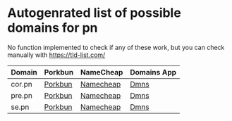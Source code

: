 # Autogenrated list of possible domains for pn

No function implemented to check if any of these work, but you can check manually with https://tld-list.com/

| Domain | Porkbun | NameCheap | Domains App |
|---|---|---|---|
| cor.pn | [Porkbun](https://porkbun.com/checkout/search?prb=e814663da1&tlds=&idnLanguage=&search=search&q=cor.pn) | [Namecheap](https://www.namecheap.com/domains/registration/results/?domain=cor.pn) | [Dmns](https://dmns.app/domains?q=cor.pn) |
| pre.pn | [Porkbun](https://porkbun.com/checkout/search?prb=e814663da1&tlds=&idnLanguage=&search=search&q=pre.pn) | [Namecheap](https://www.namecheap.com/domains/registration/results/?domain=pre.pn) | [Dmns](https://dmns.app/domains?q=pre.pn) |
| se.pn | [Porkbun](https://porkbun.com/checkout/search?prb=e814663da1&tlds=&idnLanguage=&search=search&q=se.pn) | [Namecheap](https://www.namecheap.com/domains/registration/results/?domain=se.pn) | [Dmns](https://dmns.app/domains?q=se.pn) |
